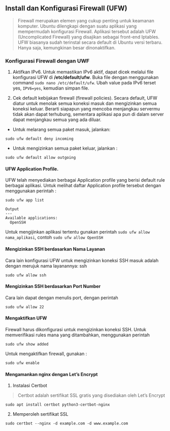 ## Install dan Konfigurasi Firewall (UFW)

> Firewall merupakan elemen yang cukup penting untuk keamanan komputer. Ubuntu dilengkapi dengan suatu aplikasi yang mempermudah konfigurasi Firewall. Aplikasi tersebut adalah UFW (Uncomplicated Firewall) yang disajikan sebagai front-end Iptables. UFW biasanya sudah terinstal secara default di Ubuntu versi terbaru. Hanya saja, kemungkinan besar dinonaktifkan.

### Konfigurasi Firewall dengan UWF
1. Aktifkan IPv6. Untuk memastikan IPv6 aktif, dapat dicek melalui file konfigurasi UFW di **/etc/default/ufw**. Buka file dengan menggunakan command `sudo nano /etc/default/ufw`. Ubah value pada IPv6 terset yes, `IPV6=yes`, kemudian simpan file.

2. Cek default kebijakan firewall (firewall policies). Secara default, UFW diatur untuk menolak semua koneksi masuk dan mengizinkan semua koneksi keluar. Berarti siapapun yang mencoba menjangkau servermu tidak akan dapat terhubung, sementara aplikasi apa pun di dalam server dapat menjangkau semua yang ada diluar.

- Untuk melarang semua paket masuk, jalankan:
```
sudo ufw default deny incoming
```

- Untuk mengizinkan semua paket keluar, jalankan :
```
sudo ufw default allow outgoing
```

#### UFW Application Profile. 
UFW telah menyediakan berbagai Application profile yang berisi default rule berbagai aplikasi. Untuk melihat daftar Application profile tersebut dengan menggunakan perintah :
```
sudo ufw app list
```

```
Output
---
Available applications:
  OpenSSH
```

Untuk mengijinkan aplikasi tertentu gunakan perintah `sudo ufw allow nama_aplikasi`, contoh `sudo ufw allow OpenSSH`


#### Mengizinkan SSH berdasarkan Nama Layanan
Cara lain konfigurasi UFW untuk mengizinkan koneksi SSH masuk adalah dengan merujuk nama layanannya: ssh
```
sudo ufw allow ssh
```

#### Mengizinkan SSH berdasarkan Port Number
Cara lain dapat dengan menulis port, dengan perintah 
```
sudo ufw allow 22
```

#### Mengaktifkan UFW
Firewall harus dikonfigurasi untuk mengizinkan koneksi SSH. Untuk memverifikasi rules mana yang ditambahkan, menggunakan perintah
```
sudo ufw show added
```

Untuk mengaktifkan firewall, gunakan :
```
sudo ufw enable
```

#### Mengamankan nginx dengan Let’s Encrypt
1. Instalasi Certbot
> Certbot adalah sertifikat SSL gratis yang disediakan oleh Let’s Encrypt
```
sudo apt install certbot python3-certbot-nginx
```

2. Memperoleh sertifikat SSL
```
sudo certbot --nginx -d example.com -d www.example.com
```

